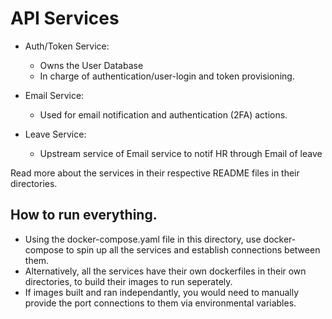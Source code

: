 # API Services
- Auth/Token Service:
    - Owns the User Database
    - In charge of authentication/user-login and token provisioning.

- Email Service:
    - Used for email notification and authentication (2FA) actions.

- Leave Service:
    - Upstream service of Email service to notif HR through Email of leave

Read more about the services in their respective README files in their directories.

## How to run everything.
- Using the docker-compose.yaml file in this directory, use docker-compose to spin up all the services and establish connections between them.
- Alternatively, all the services have their own dockerfiles in their own directories, to build their images to run seperately.
- If images built and ran independantly, you would need to manually provide the port connections to them via environmental variables.